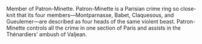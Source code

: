 Member of Patron-Minette.  Patron-Minette is a Parisian crime ring so 
close-knit that its four members—Montparnasse, Babet, Claquesous, and 
Gueulemer—are described as four heads of the same violent beast. Patron-Minette 
controls all the crime in one section of Paris and assists in the Thénardiers’ 
ambush of Valjean.
